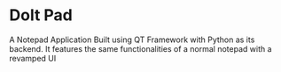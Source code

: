 # Dolt Pad

A Notepad Application Built using QT Framework with Python as its backend. It features the same functionalities of a normal notepad with a revamped UI
